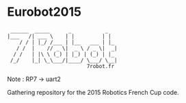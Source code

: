 # Eurobot2015

     ______  _____      _           _
    |___   /| ___ \    | |         | |
        / / | |_/ /___ | |__   ___ | |_
       / /  |    // _ \|  _ \ / _ \|  _|
      / /   | |\ \ (_) | |_) | (_) | |_
     /_/    |_| \_\___/|____/ \___/ \__|
                              7robot.fr

Note : RP7 -> uart2

Gathering repository for the 2015 Robotics French Cup code.

